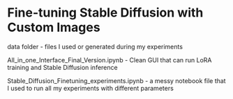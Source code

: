 # Fine-tuning Stable Diffusion with Custom Images

data folder - files I used or generated during my experiments

All_in_one_Interface_Final_Version.ipynb - Clean GUI that can run LoRA training and Stable Diffusion inference

Stable_Diffusion_Finetuning_experiments.ipynb - a messy notebook file that I used to run all my experiments with different parameters
